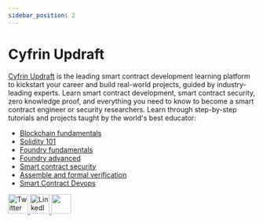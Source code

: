 ```yaml
---
sidebar_position: 2
---
```


# Cyfrin Updraft

[Cyfrin Updraft](https://updraft.cyfrin.io/) is the leading smart contract development learning platform to kickstart your career and build real-world projects, guided by industry-leading experts.
Learn smart contract development,  smart contract security, zero knowledge proof, and everything you need to know to become a smart contract engineer or security researchers.
Learn through step-by-step tutorials and projects taught by the world's best educator:

- [Blockchain fundamentals](https://updraft.cyfrin.io/courses/blockchain-basics)
- [Solidity 101](https://updraft.cyfrin.io/courses/solidity)
- [Foundry fundamentals](https://updraft.cyfrin.io/courses/foundry)
- [Foundry advanced](https://updraft.cyfrin.io/courses/advanced-foundry) 
- [Smart contract security](https://updraft.cyfrin.io/courses/security)
- [Assemble and formal verification](https://updraft.cyfrin.io/courses/formal-verification)
- [Smart Contract Devops](https://updraft.cyfrin.io/courses/wallets)
  
<a href='https://x.com/CyfrinUpdraft' >
   <img src="https://skillicons.dev/icons?i=twitter" height='40' alt="Twitter"/> 
</a>
<a href='https://www.linkedin.com/school/cyfrin-updraft/'>
   <img src="https://skillicons.dev/icons?i=linkedin" height='40' alt="LinkedIn" /> 
</a>
<a href='http://discord.gg/cyfrin'>
   <img src="https://skillicons.dev/icons?i=discord" height='40' /> 
</a>
